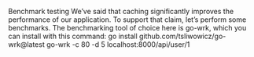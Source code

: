 Benchmark testing
We’ve said that caching significantly improves the performance of our application. To support that claim, let’s perform some benchmarks.
The benchmarking tool of choice here is go-wrk, which you can install with this command:
go install github.com/tsliwowicz/go-wrk@latest
go-wrk -c 80 -d 5  localhost:8000/api/user/1
